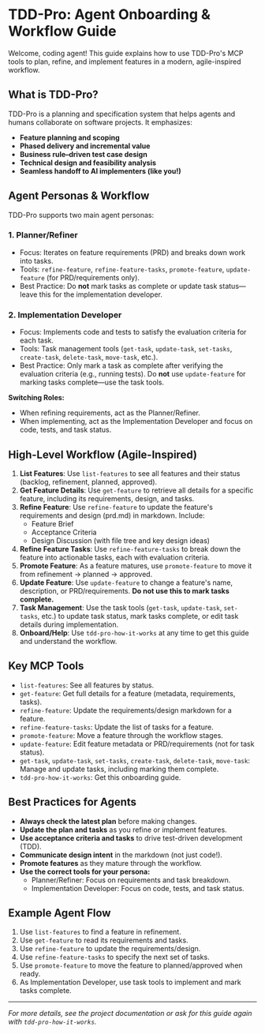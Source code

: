 # TDD-Pro: Agent Onboarding & Workflow Guide

Welcome, coding agent! This guide explains how to use TDD-Pro's MCP tools to plan, refine, and implement features in a modern, agile-inspired workflow.

## What is TDD-Pro?
TDD-Pro is a planning and specification system that helps agents and humans collaborate on software projects. It emphasizes:
- **Feature planning and scoping**
- **Phased delivery and incremental value**
- **Business rule–driven test case design**
- **Technical design and feasibility analysis**
- **Seamless handoff to AI implementers (like you!)**

## Agent Personas & Workflow
TDD-Pro supports two main agent personas:

### 1. Planner/Refiner
- Focus: Iterates on feature requirements (PRD) and breaks down work into tasks.
- Tools: `refine-feature`, `refine-feature-tasks`, `promote-feature`, `update-feature` (for PRD/requirements only).
- Best Practice: Do **not** mark tasks as complete or update task status—leave this for the implementation developer.

### 2. Implementation Developer
- Focus: Implements code and tests to satisfy the evaluation criteria for each task.
- Tools: Task management tools (`get-task`, `update-task`, `set-tasks`, `create-task`, `delete-task`, `move-task`, etc.).
- Best Practice: Only mark a task as complete after verifying the evaluation criteria (e.g., running tests). Do **not** use `update-feature` for marking tasks complete—use the task tools.

**Switching Roles:**
- When refining requirements, act as the Planner/Refiner.
- When implementing, act as the Implementation Developer and focus on code, tests, and task status.

## High-Level Workflow (Agile-Inspired)
1. **List Features**: Use `list-features` to see all features and their status (backlog, refinement, planned, approved).
2. **Get Feature Details**: Use `get-feature` to retrieve all details for a specific feature, including its requirements, design, and tasks.
3. **Refine Feature**: Use `refine-feature` to update the feature's requirements and design (prd.md) in markdown. Include:
   - Feature Brief
   - Acceptance Criteria
   - Design Discussion (with file tree and key design ideas)
4. **Refine Feature Tasks**: Use `refine-feature-tasks` to break down the feature into actionable tasks, each with evaluation criteria.
5. **Promote Feature**: As a feature matures, use `promote-feature` to move it from refinement → planned → approved.
6. **Update Feature**: Use `update-feature` to change a feature's name, description, or PRD/requirements. **Do not use this to mark tasks complete.**
7. **Task Management**: Use the task tools (`get-task`, `update-task`, `set-tasks`, etc.) to update task status, mark tasks complete, or edit task details during implementation.
8. **Onboard/Help**: Use `tdd-pro-how-it-works` at any time to get this guide and understand the workflow.

## Key MCP Tools
- `list-features`: See all features by status.
- `get-feature`: Get full details for a feature (metadata, requirements, tasks).
- `refine-feature`: Update the requirements/design markdown for a feature.
- `refine-feature-tasks`: Update the list of tasks for a feature.
- `promote-feature`: Move a feature through the workflow stages.
- `update-feature`: Edit feature metadata or PRD/requirements (not for task status).
- `get-task`, `update-task`, `set-tasks`, `create-task`, `delete-task`, `move-task`: Manage and update tasks, including marking them complete.
- `tdd-pro-how-it-works`: Get this onboarding guide.

## Best Practices for Agents
- **Always check the latest plan** before making changes.
- **Update the plan and tasks** as you refine or implement features.
- **Use acceptance criteria and tasks** to drive test-driven development (TDD).
- **Communicate design intent** in the markdown (not just code!).
- **Promote features** as they mature through the workflow.
- **Use the correct tools for your persona:**
  - Planner/Refiner: Focus on requirements and task breakdown.
  - Implementation Developer: Focus on code, tests, and task status.

## Example Agent Flow
1. Use `list-features` to find a feature in refinement.
2. Use `get-feature` to read its requirements and tasks.
3. Use `refine-feature` to update the requirements/design.
4. Use `refine-feature-tasks` to specify the next set of tasks.
5. Use `promote-feature` to move the feature to planned/approved when ready.
6. As Implementation Developer, use task tools to implement and mark tasks complete.

---

*For more details, see the project documentation or ask for this guide again with `tdd-pro-how-it-works`.* 